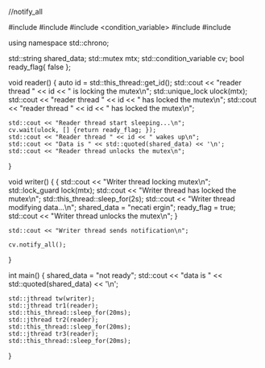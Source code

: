 //notify_all

#include <iostream>
#include <thread>
#include <condition_variable>
#include <string>
#include <iomanip>

using namespace std::chrono;


std::string shared_data;
std::mutex mtx;
std::condition_variable cv;
bool ready_flag{ false };


void reader()
{
	auto id = std::this_thread::get_id();
	std::cout << "reader thread " << id << " is locking the mutex\n";
	std::unique_lock ulock(mtx);
	std::cout << "reader thread " << id  << " has locked the mutex\n";
	std::cout << "reader thread " << id  << " has locked the mutex\n";
	
	std::cout << "Reader thread start sleeping...\n";
	cv.wait(ulock, [] {return ready_flag; });
	std::cout << "Reader thread " << id << " wakes up\n";
	std::cout << "Data is " << std::quoted(shared_data) << '\n';
	std::cout << "Reader thread unlocks the mutex\n";
}

void writer()
{
	{
		std::cout << "Writer thread locking mutex\n";
		std::lock_guard lock(mtx);
		std::cout << "Writer thread has locked the mutex\n";
		std::this_thread::sleep_for(2s);
		std::cout << "Writer thread modifying data...\n";
		shared_data = "necati ergin";
		ready_flag = true;
		std::cout << "Writer thread unlocks the mutex\n";
	}

	std::cout << "Writer thread sends notification\n";

	cv.notify_all();
}

int main()
{
	shared_data = "not ready";
	std::cout << "data is " << std::quoted(shared_data) << '\n';

	std::jthread tw(writer);
	std::jthread tr1(reader);
	std::this_thread::sleep_for(20ms);
	std::jthread tr2(reader);
	std::this_thread::sleep_for(20ms);
	std::jthread tr3(reader);
	std::this_thread::sleep_for(20ms);
}
